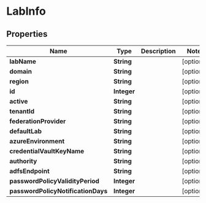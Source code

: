 # LabInfo

## Properties
Name | Type | Description | Notes
------------ | ------------- | ------------- | -------------
**labName** | **String** |  |  [optional]
**domain** | **String** |  |  [optional]
**region** | **String** |  |  [optional]
**id** | **Integer** |  |  [optional]
**active** | **String** |  |  [optional]
**tenantId** | **String** |  |  [optional]
**federationProvider** | **String** |  |  [optional]
**defaultLab** | **String** |  |  [optional]
**azureEnvironment** | **String** |  |  [optional]
**credentialVaultKeyName** | **String** |  |  [optional]
**authority** | **String** |  |  [optional]
**adfsEndpoint** | **String** |  |  [optional]
**passwordPolicyValidityPeriod** | **Integer** |  |  [optional]
**passwordPolicyNotificationDays** | **Integer** |  |  [optional]
